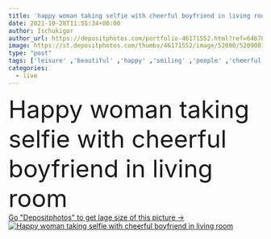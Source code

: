 ```yaml
---
title: 'happy woman taking selfie with cheerful boyfriend in living room '
date: 2021-10-28T11:55:34+00:00
author: Ischukigor
author_url: https://depositphotos.com/portfolio-46171552.html?ref=64678756
image: https://st.depositphotos.com/thumbs/46171552/image/52090/520900188/api_thumb_450.jpg?forcejpeg=true
type: "post"
tags: ['leisure' ,'beautiful' ,'happy' ,'smiling' ,'people' ,'cheerful' ,'caucasian' ,'man' ,'technology' ,'photo' ,'picture' ,'emotion' ,'interior' ,'home' ,'couple' ,'woman' ,'cellphone' ,'device' ,'mobile' ,'phone' ,'joyful' ,'together' ,'indoors' ,'blonde' ,'attractive' ,'Jeans' ,'apartment' ,'casual' ,'handsome' ,'denim' ,'positive' ,'pleased' ,'sofa' ,'take' ,'couch' ,'relationship' ,'smartphone' ,'boyfriend' ,'girlfriend' ,'young adult' ,'Living Room' ,'spending time' ,'Selfie' ]
categories: 
  - live
---
```

<div aling="center">
            <font size="60"> Happy woman taking selfie with cheerful boyfriend in living room</font>   
</div>
<div>
    <a href='https://st.depositphotos.com/thumbs/46171552/image/52090/520900188/api_thumb_450.jpg?forcejpeg=true?ref=64678756' target=_blank > Go "Depositphotos" to get lage size of this picture ->
        <img href='https://st.depositphotos.com/thumbs/46171552/image/52090/520900188/api_thumb_450.jpg?forcejpeg=true?ref=64678756' src='https://st.depositphotos.com/46171552/52090/i/950/depositphotos_520900188-stock-photo-happy-woman-taking-selfie-cheerful.jpg?forcejpeg=true' alt='Happy woman taking selfie with cheerful boyfriend in living room' >
    </a>
</div>
